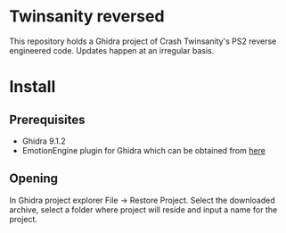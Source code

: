# Twinsanity reversed
This repository holds a Ghidra project of Crash Twinsanity's PS2 reverse engineered code. Updates happen at an irregular basis.
# Install
## Prerequisites
* Ghidra 9.1.2
* EmotionEngine plugin for Ghidra which can be obtained from [here](https://github.com/beardypig/ghidra-emotionengine)
## Opening
In Ghidra project explorer File -> Restore Project. Select the downloaded archive, select a folder where project will reside and input a name for the project.
